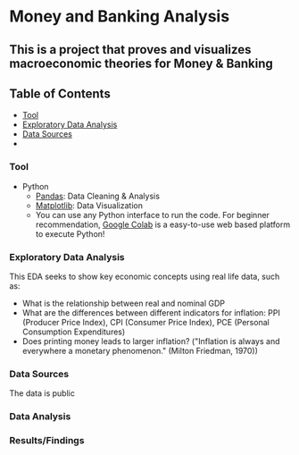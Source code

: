 # Money and Banking Analysis
## This is a project that proves and visualizes macroeconomic theories for Money &amp; Banking

## Table of Contents
- [Tool](#tool)
- [Exploratory Data Analysis](#exploratory-data-analysis)
- [Data Sources](#data-sources)
- 
### Tool
- Python
    -   [Pandas](https://pandas.pydata.org/docs/): Data Cleaning & Analysis
    -   [Matplotlib](https://matplotlib.org/stable/): Data Visualization
    -   You can use any Python interface to run the code. For beginner recommendation, [Google Colab](https://colab.research.google.com/) is a easy-to-use web based platform to execute Python!

### Exploratory Data Analysis

This EDA seeks to show key economic concepts using real life data, such as:
- What is the relationship between real and nominal GDP
- What are the differences between different indicators for inflation: PPI (Producer Price Index), CPI (Consumer Price Index), PCE (Personal Consumption Expenditures)
- Does printing money leads to larger inflation? ("Inflation is always and everywhere a monetary phenomenon." (Milton Friedman, 1970))

### Data Sources
The data is public

### Data Analysis

### Results/Findings

